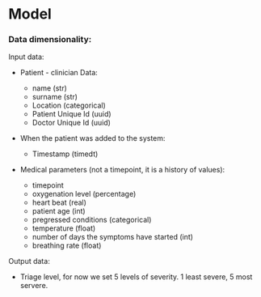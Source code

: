 # Model


### Data dimensionality:

Input data:

- Patient - clinician Data:    
    
    + name (str)
    + surname (str)
    + Location (categorical)
    + Patient Unique Id (uuid)
    + Doctor Unique Id (uuid)
    
- When the patient was added to the system:
    
    + Timestamp (timedt)
    
- Medical parameters (not a timepoint, it is a history of values):

    + timepoint
    + oxygenation level (percentage)
    + heart beat (real)
    + patient age (int)
    + pregressed conditions (categorical)
    + temperature (float)
    + number of days the symptoms have started (int)
    + breathing rate (float)

Output data:

- Triage level, for now we set 5 levels of severity. 1 least severe, 5 most servere.

